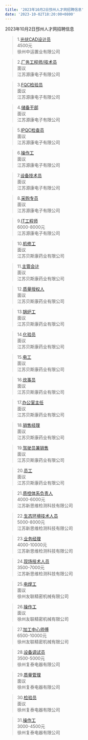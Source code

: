 ```yaml
---
title: '2023年10月2日邳州人才网招聘信息'
date: '2023-10-02T18:20:00+0800'
---
```

2023年10月2日邳州人才网招聘信息
<!--more-->
>1.[光伏CAD设计员](https://www.pzhr.com/job/17751.html)<br>
>4500元<br>
>徐州中运置业有限公司

>2.[厂务工程师/技术员](https://www.pzhr.com/job/17131.html)<br>
>面议<br>
>江苏源康电子有限公司

>3.[FQC检验员](https://www.pzhr.com/job/17048.html)<br>
>面议<br>
>江苏源康电子有限公司

>4.[储备干部](https://www.pzhr.com/job/16632.html)<br>
>面议<br>
>江苏源康电子有限公司

>5.[IPQC检查员](https://www.pzhr.com/job/16570.html)<br>
>面议<br>
>江苏源康电子有限公司

>6.[操作工](https://www.pzhr.com/job/16545.html)<br>
>面议<br>
>江苏源康电子有限公司

>7.[设备技术员](https://www.pzhr.com/job/15933.html)<br>
>面议<br>
>江苏源康电子有限公司

>8.[采购专员](https://www.pzhr.com/job/17725.html)<br>
>面议<br>
>江苏源康电子有限公司

>9.[IT工程师](https://www.pzhr.com/job/15616.html)<br>
>6000-8000元<br>
>江苏源康电子有限公司

>10.[机修工](https://www.pzhr.com/job/17452.html)<br>
>面议<br>
>江苏贝斯康药业有限公司

>11.[主管会计](https://www.pzhr.com/job/16760.html)<br>
>面议<br>
>江苏贝斯康药业有限公司

>12.[质量授权人](https://www.pzhr.com/job/17718.html)<br>
>面议<br>
>江苏贝斯康药业有限公司

>13.[锅炉工](https://www.pzhr.com/job/16378.html)<br>
>面议<br>
>江苏贝斯康药业有限公司

>14.[化验员](https://www.pzhr.com/job/16376.html)<br>
>面议<br>
>江苏贝斯康药业有限公司

>15.[电工](https://www.pzhr.com/job/15409.html)<br>
>面议<br>
>江苏贝斯康药业有限公司

>16.[炊事员](https://www.pzhr.com/job/17578.html)<br>
>面议<br>
>江苏贝斯康药业有限公司

>17.[办公室主任](https://www.pzhr.com/job/14704.html)<br>
>面议<br>
>江苏贝斯康药业有限公司

>18.[销售经理](https://www.pzhr.com/job/16160.html)<br>
>面议<br>
>江苏贝斯康药业有限公司

>19.[驾驶员兼销售](https://www.pzhr.com/job/16159.html)<br>
>面议<br>
>江苏贝斯康药业有限公司

>20.[员工](https://www.pzhr.com/job/14705.html)<br>
>面议<br>
>江苏贝斯康药业有限公司

>21.[质控体系负责人](https://www.pzhr.com/job/17699.html)<br>
>4000-6000元<br>
>江苏新思维检测科技有限公司

>22.[生态环境技术人员](https://www.pzhr.com/job/13441.html)<br>
>5000-8000元<br>
>江苏新思维检测科技有限公司

>23.[业务经理](https://www.pzhr.com/job/9836.html)<br>
>4000-10000元<br>
>江苏新思维检测科技有限公司

>24.[现场技术人员](https://www.pzhr.com/job/10924.html)<br>
>3500-7000元<br>
>江苏新思维检测科技有限公司

>25.[电焊工](https://www.pzhr.com/job/17098.html)<br>
>面议<br>
>徐州友联精密机械有限公司

>26.[操作工](https://www.pzhr.com/job/15441.html)<br>
>面议<br>
>徐州友联精密机械有限公司

>27.[加工中心师傅](https://www.pzhr.com/job/15298.html)<br>
>6500-10000元<br>
>徐州友联精密机械有限公司

>28.[设备调试员](https://www.pzhr.com/job/12411.html)<br>
>3500-5000元<br>
>徐州复泰电器有限公司

>29.[质量管理](https://www.pzhr.com/job/9343.html)<br>
>面议<br>
>徐州复泰电器有限公司

>30.[检验员](https://www.pzhr.com/job/5917.html)<br>
>面议<br>
>徐州复泰电器有限公司

>31.[操作工](https://www.pzhr.com/job/5915.html)<br>
>3000-4500元<br>
>徐州复泰电器有限公司

